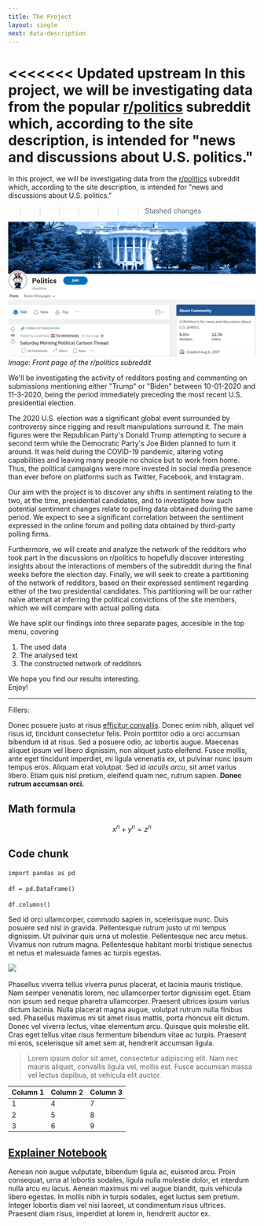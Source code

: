 ```yaml
---
title: The Project
layout: single
next: data-description
---
```


<<<<<<< Updated upstream
In this project, we will be investigating data from the popular [r/politics](https://www.reddit.com/r/politics/) subreddit which, according to the site description, is intended for "news and discussions about U.S. politics."
=======
In this project, we will be investigating data from the [r/politics](https://www.reddit.com/r/politics/) subreddit which, according to the site description, is intended for "news and discussions about U.S. politics."
>>>>>>> Stashed changes

![](/images/r-politics_frontpage.png)
*Image: Front page of the r/politics subreddit*


We'll be investigating the activity of redditors posting and commenting on submissions mentioning either "Trump" or "Biden" between 10-01-2020 and 11-3-2020, being the period immediately preceding the most recent U.S. presidential election. 

The 2020 U.S. election was a significant global event surrounded by controversy since rigging and result manipulations surround it. The main figures were the Republican Party's Donald Trump attempting to secure a second term while the Democratic Party's Joe Biden planned to turn it around. It was held during the COVID-19 pandemic, altering voting capabilities and leaving many people no choice but to work from home. Thus, the political campaigns were more invested in social media presence than ever before on platforms such as Twitter, Facebook, and Instagram. 

Our aim with the project is to discover any shifts in sentiment relating to the two, at the time, presidential candidates, and to investigate how such potential sentiment changes relate to polling data obtained during the same period. We expect to see a significant correlation between the sentiment expressed in the online forum and polling data obtained by third-party polling firms. 

Furthermore, we will create and analyze the network of the redditors who took part in the discussions on r/politics to hopefully discover interesting insights about the interactions of members of the subreddit during the final weeks before the election day. Finally, we will seek to create a partitioning of the network of redditors, based on their expressed sentiment regarding either of the two presidential candidates. This partitioning will be our rather naïve attempt at inferring the political convictions of the site members, which we will compare with actual polling data.

We have split our findings into three separate pages, accesible in the top menu,  covering
1. The used data
2. The analysed text 
3. The constructed network of redditors

We hope you find our results interesting. <br>
Enjoy!

_____________________________

Fillers:

Donec posuere justo at risus [efficitur convallis](#). Donec enim nibh, aliquet vel risus id, tincidunt consectetur felis. Proin porttitor odio a orci accumsan bibendum id at risus. Sed a posuere odio, ac lobortis augue. Maecenas aliquet ipsum vel libero dignissim, non aliquet justo eleifend. Fusce mollis, ante eget tincidunt imperdiet, mi ligula venenatis ex, ut pulvinar nunc ipsum tempus eros. Aliquam erat volutpat. Sed id _iaculis arcu_, sit amet varius libero. Etiam quis nisl pretium, eleifend quam nec, rutrum sapien. **Donec rutrum accumsan orci.**


## Math formula


$$ x^n + y^n = z^n $$

## Code chunk

```
import pandas as pd

df = pd.DataFrame()

df.columns()
```

Sed id orci ullamcorper, commodo sapien in, scelerisque nunc. Duis posuere sed nisl in gravida. Pellentesque rutrum justo ut mi tempus dignissim. Ut pulvinar quis urna ut molestie. Pellentesque nec arcu metus. Vivamus non rutrum magna. Pellentesque habitant morbi tristique senectus et netus et malesuada fames ac turpis egestas.

![](https://source.unsplash.com/random/?Copenhagen)

Phasellus viverra tellus viverra purus placerat, et lacinia mauris tristique. Nam semper venenatis lorem, nec ullamcorper tortor dignissim eget. Etiam non ipsum sed neque pharetra ullamcorper. Praesent ultrices ipsum varius dictum lacinia. Nulla placerat magna augue, volutpat rutrum nulla finibus sed. Phasellus maximus mi sit amet risus mattis, porta rhoncus elit dictum. Donec vel viverra lectus, vitae elementum arcu. Quisque quis molestie elit. Cras eget tellus vitae risus fermentum bibendum vitae ac turpis. Praesent mi eros, scelerisque sit amet sem at, hendrerit accumsan ligula.

> Lorem ipsum dolor sit amet, consectetur adipiscing elit. Nam nec mauris aliquet, convallis ligula vel, mollis est. Fusce accumsan massa vel lectus dapibus, at vehicula elit auctor.

| Column 1  | Column 2  |  Column 3 |
|---|---|---|
| 1 | 4 | 7 |
| 2 | 5 | 8 |
| 3 | 6 | 9 |

## [Explainer Notebook](explainer-notebook.html)

Aenean non augue vulputate, bibendum ligula ac, euismod arcu. Proin consequat, urna at lobortis sodales, ligula nulla molestie dolor, et interdum nulla arcu eu lacus. Aenean maximus mi vel augue blandit, quis vehicula libero egestas. In mollis nibh in turpis sodales, eget luctus sem pretium. Integer lobortis diam vel nisi laoreet, ut condimentum risus ultrices. Praesent diam risus, imperdiet at lorem in, hendrerit auctor ex.
